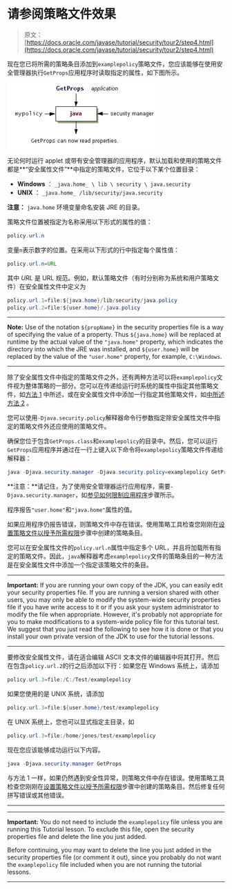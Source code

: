 # 请参阅策略文件效果

> 原文： [https://docs.oracle.com/javase/tutorial/security/tour2/step4.html](https://docs.oracle.com/javase/tutorial/security/tour2/step4.html)

现在您已将所需的策略条目添加到`examplepolicy`策略文件，您应该能够在使用安全管理器执行`GetProps`应用程序时读取指定的属性，如下图所示。

![the GetProps application can now read the specified properties](img/72888b9c253df8b95ff14957824a8f0f.jpg)

无论何时运行 applet 或带有安全管理器的应用程序，默认加载和使用的策略文件都是**“安全属性文件”**中指定的策略文件，它位于以下某个位置目录：

*   **Windows** ： `_java.home_ \ lib \ security \ java.security`
*   **UNIX** ： `_java.home_ /lib/security/java.security`

**注意：** `java.home` 环境变量命名安装 JRE 的目录。

策略文件位置被指定为名称采用以下形式的属性的值：

```java
policy.url.n

```

变量`n`表示数字的位置。在采用以下形式的行中指定每个属性值：

```java
policy.url.n=URL

```

其中 _URL_ 是 URL 规范。例如，默认策略文件（有时分别称为系统和用户策略文件）在安全属性文件中定义为

```java
policy.url.1=file:${java.home}/lib/security/java.policy
policy.url.2=file:${user.home}/.java.policy

```

* * *

**Note:** Use of the notation `${propName}` in the security properties file is a way of specifying the value of a property. Thus `${java.home}` will be replaced at runtime by the actual value of the `"java.home"` property, which indicates the directory into which the JRE was installed, and `${user.home}` will be replaced by the value of the `"user.home"` property, for example, `C:\Windows`.

* * *

除了安全属性文件中指定的策略文件之外，还有两种方法可以将`examplepolicy`文件视为整体策略的一部分。您可以在传递给运行时系统的属性中指定其他策略文件，如[方法 1](#Approach1) 中所述，或在安全属性文件中添加一行指定其他策略文件，如[中所述方法 2](#Approach2) 。

您可以使用`-Djava.security.policy`解释器命令行参数指定除安全属性文件中指定的策略文件外还应使用的策略文件。

确保您位于包含`GetProps.class`和`examplepolicy`的目录中。然后，您可以运行`GetProps`应用程序并通过在一行上键入以下命令将`examplepolicy`策略文件传递给解释器：

```java
java -Djava.security.manager -Djava.security.policy=examplepolicy GetProps

```

**注意：**请记住，为了使用安全管理器运行应用程序，需要`-Djava.security.manager`，如[参见如何限制应用程序](step2.html)步骤所示。

程序报告`"user.home"`和`"java.home"`属性的值。

如果应用程序仍报告错误，则策略文件中存在错误。使用策略工具检查您刚刚在[设置策略文件以授予所需权限](step3.html)步骤中创建的策略条目。

您可以在安全属性文件的`policy.url.n`属性中指定多个 URL，并且将加载所有指定的策略文件。因此，`java`解释器考虑`examplepolicy`文件的策略条目的一种方法是在安全属性文件中添加一个指定该策略文件的条目。

* * *

**Important:** If you are running your own copy of the JDK, you can easily edit your security properties file. If you are running a version shared with other users, you may only be able to modify the system-wide security properties file if you have write access to it or if you ask your system administrator to modify the file when appropriate. However, it's probably not appropriate for you to make modifications to a system-wide policy file for this tutorial test. We suggest that you just read the following to see how it is done or that you install your own private version of the JDK to use for the tutorial lessons.

* * *

要修改安全属性文件，请在适合编辑 ASCII 文本文件的编辑器中将其打开。然后在包含`policy.url.2`的行之后添加以下行：如果您在 Windows 系统上，请添加

```java
policy.url.3=file:/C:/Test/examplepolicy

```

如果您使用的是 UNIX 系统，请添加

```java
policy.url.3=file:${user.home}/test/examplepolicy

```

在 UNIX 系统上，您也可以显式指定主目录，如

```java
policy.url.3=file:/home/jones/test/examplepolicy

```

现在您应该能够成功运行以下内容。

```java
java -Djava.security.manager GetProps

```

与方法 1 一样，如果仍然遇到安全性异常，则策略文件中存在错误。使用策略工具检查您刚刚在[设置策略文件以授予所需权限](step3.html)步骤中创建的策略条目。然后修复任何拼写错误或其他错误。

* * *

* * *

**Important:** You do not need to include the `examplepolicy` file unless you are running this Tutorial lesson. To exclude this file, open the security properties file and delete the line you just added.

Before continuing, you may want to delete the line you just added in the security properties file (or comment it out), since you probably do not want the `examplepolicy` file included when you are not running the tutorial lessons.

* * *